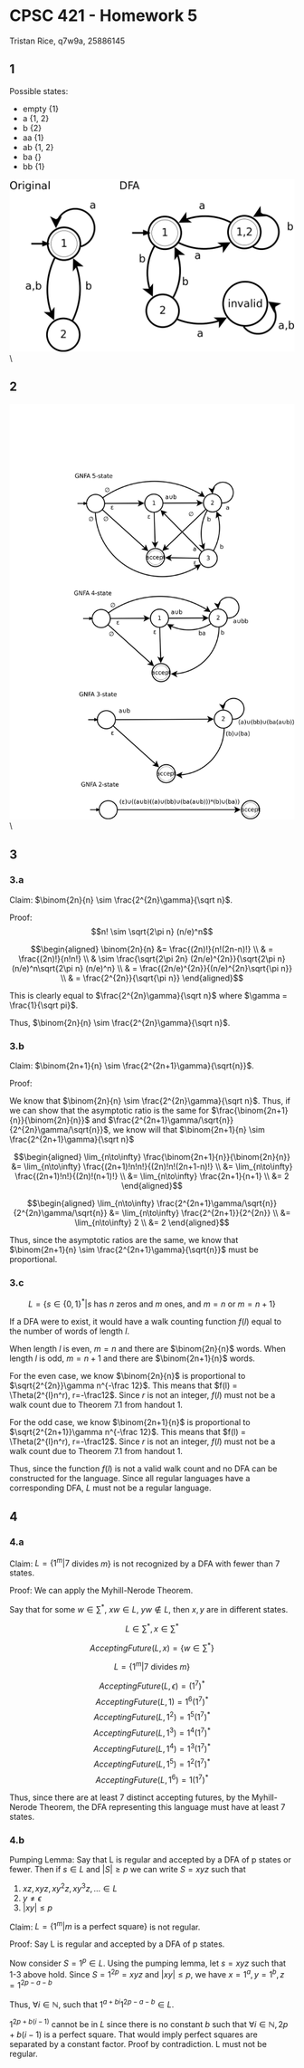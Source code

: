 # CPSC 421 - Homework 5

Tristan Rice, q7w9a, 25886145

## 1

Possible states:

* empty {1}
* a {1, 2}
* b {2}
* aa {1}
* ab {1, 2}
* ba {}
* bb {1}

![](./q1.png)\



## 2

![](./q2.png)\




## 3

### 3.a

Claim: $\binom{2n}{n} \sim \frac{2^{2n}\gamma}{\sqrt n}$.

Proof:
$$n! \sim \sqrt{2\pi n} (n/e)^n$$

$$\begin{aligned}
\binom{2n}{n} &= \frac{(2n)!}{n!(2n-n)!} \\
& = \frac{(2n)!}{n!n!} \\
& \sim \frac{\sqrt{2\pi 2n} (2n/e)^{2n}}{\sqrt{2\pi n} (n/e)^n\sqrt{2\pi n} (n/e)^n} \\
& = \frac{(2n/e)^{2n}}{(n/e)^{2n}\sqrt{\pi n}} \\
& = \frac{2^{2n}}{\sqrt{\pi n}}
\end{aligned}$$

This is clearly equal to $\frac{2^{2n}\gamma}{\sqrt n}$
where $\gamma = \frac{1}{\sqrt pi}$.

Thus, $\binom{2n}{n} \sim \frac{2^{2n}\gamma}{\sqrt n}$.

### 3.b

Claim: $\binom{2n+1}{n} \sim \frac{2^{2n+1}\gamma}{\sqrt{n}}$.

Proof:

We know that $\binom{2n}{n} \sim \frac{2^{2n}\gamma}{\sqrt n}$. Thus, if we can
show that the asymptotic ratio is the same for
$\frac{\binom{2n+1}{n}}{\binom{2n}{n}}$ and
$\frac{2^{2n+1}\gamma/\sqrt{n}}{2^{2n}\gamma/\sqrt{n}}$, we know will that
$\binom{2n+1}{n} \sim \frac{2^{2n+1}\gamma}{\sqrt n}$

$$\begin{aligned}
\lim_{n\to\infty} \frac{\binom{2n+1}{n}}{\binom{2n}{n}}
&= \lim_{n\to\infty} \frac{(2n+1)!n!n!}{(2n)!n!(2n+1-n)!} \\
&= \lim_{n\to\infty} \frac{(2n+1)!n!}{(2n)!(n+1)!} \\
&= \lim_{n\to\infty} \frac{2n+1}{n+1} \\
&= 2
\end{aligned}$$

$$\begin{aligned}
\lim_{n\to\infty} \frac{2^{2n+1}\gamma/\sqrt{n}}{2^{2n}\gamma/\sqrt{n}}
&= \lim_{n\to\infty} \frac{2^{2n+1}}{2^{2n}} \\
&= \lim_{n\to\infty} 2 \\
&= 2
\end{aligned}$$

Thus, since the asymptotic ratios are the same, we know that
$\binom{2n+1}{n} \sim \frac{2^{2n+1}\gamma}{\sqrt{n}}$ must be proportional.

### 3.c

$$L = \{s\in\{0,1\}^* | s \text{ has } n \text{ zeros and } m \text{ ones, and }
m = n \text{ or }m=n+1 \}$$

If a DFA were to exist, it would have a walk counting function $f(l)$ equal to
the number of words of length $l$.

When length $l$ is even, $m=n$ and there are $\binom{2n}{n}$ words. When length
$l$ is odd, $m=n+1$ and there are $\binom{2n+1}{n}$ words.

For the even case, we know $\binom{2n}{n}$ is proportional to
$\sqrt{2^{2n}}\gamma n^{-\frac 12}$.
This means that $f(l) = \Theta(2^{l}n^r), r=-\frac12$. Since $r$ is not an
integer, $f(l)$ must not be a walk count due to Theorem 7.1 from handout 1.

For the odd case, we know $\binom{2n+1}{n}$ is proportional to
$\sqrt{2^{2n+1}}\gamma n^{-\frac 12}$.
This means that $f(l) = \Theta(2^{l}n^r), r=-\frac12$. Since $r$ is not an
integer, $f(l)$ must not be a walk count due to Theorem 7.1 from handout 1.

Thus, since the function $f(l)$ is not a valid walk count and no DFA can be
constructed for the language. Since all regular languages have a corresponding
DFA, $L$ must not be a regular language.

## 4

### 4.a

Claim: $L = \{1^m | 7$ divides $m\}$ is not recognized by a DFA with fewer
than 7 states.

Proof:
We can apply the Myhill-Nerode Theorem.

Say that for some $w\in \sum^*$, $xw \in L$, $yw\not\in L$, then $x,y$ are in
different states.

$$L\in\sum^*, x \in \sum^*$$

$$AcceptingFuture(L, x) = \{w\in \sum^* \}$$

$$L = \{1^m | 7 \text{ divides }m\}$$

$$AcceptingFuture(L, \epsilon) = (1^7)^*$$
$$AcceptingFuture(L, 1) = 1^6(1^7)^*$$
$$AcceptingFuture(L, 1^2) = 1^5(1^7)^*$$
$$AcceptingFuture(L, 1^3) = 1^4(1^7)^*$$
$$AcceptingFuture(L, 1^4) = 1^3(1^7)^*$$
$$AcceptingFuture(L, 1^5) = 1^2(1^7)^*$$
$$AcceptingFuture(L, 1^6) = 1(1^7)^*$$

Thus, since there are at least 7 distinct accepting futures, by the
Myhill-Nerode Theorem, the DFA representing this language must have at least 7
states.

### 4.b

Pumping Lemma:
Say that L is regular and accepted by a DFA of p states or fewer. Then if
$s\in L$  and $|S|\geq p$ we can write $S=xyz$ such that

1. $xz, xyz, xy^2z ,xy^3z,\ldots \in L$
2. $y \neq \epsilon$
3. $|xy| \leq p$


Claim: $L = \{1^m | m \text{ is a perfect square}\}$ is not regular.

Proof: Say L is regular and accepted by a DFA of p states.

Now consider $S=1^p \in L$. Using the pumping lemma, let $s=xyz$ such that 1-3
above hold.
Since $S=1^{2p} = xyz$ and $|xy|\leq p$, we have
$x=1^a, y=1^b, z=1^{2p-a-b}$

Thus, $\forall i \in \mathbb{N}$, such that $1^{a+bi}1^{2p-a-b}\in L$.

$1^{2p+b(i-1)}$ cannot be in $L$ since there is no constant $b$ such that
$\forall i \in \mathbb{N}, 2p+b(i-1)$ is a perfect square. That would imply
perfect squares are separated by a constant factor. Proof by contradiction. L
must not be regular.


